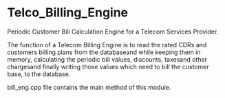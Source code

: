 # Telco_Billing_Engine

Periodic Customer Bill Calculation Engine for a Telecom Services Provider.

The function of a Telecom Billing Engine is to read the rated CDRs and customers billing plans from the databaseand while keeping them in memory, calculating the periodic bill 
values, discounts, taxesand other chargesand finally writing those values which need to bill the customer base, to the database.

bill_eng.cpp file contains the main method of this module.
